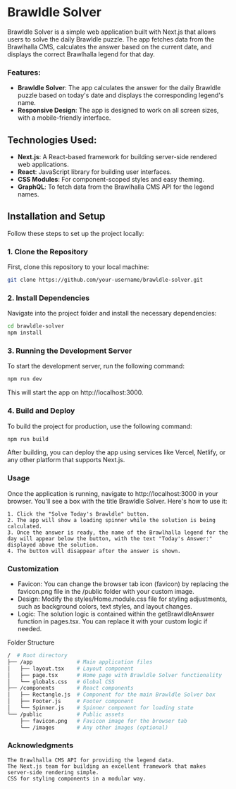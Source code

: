 # Brawldle Solver

Brawldle Solver is a simple web application built with Next.js that allows users to solve the daily Brawldle puzzle. The app fetches data from the Brawlhalla CMS, calculates the answer based on the current date, and displays the correct Brawlhalla legend for that day.

### Features:
- **Brawldle Solver**: The app calculates the answer for the daily Brawldle puzzle based on today's date and displays the corresponding legend's name.
- **Responsive Design**: The app is designed to work on all screen sizes, with a mobile-friendly interface.

## Technologies Used:
- **Next.js**: A React-based framework for building server-side rendered web applications.
- **React**: JavaScript library for building user interfaces.
- **CSS Modules**: For component-scoped styles and easy theming.
- **GraphQL**: To fetch data from the Brawlhalla CMS API for the legend names.

## Installation and Setup

Follow these steps to set up the project locally:

### 1. Clone the Repository

First, clone this repository to your local machine:

```bash
git clone https://github.com/your-username/brawldle-solver.git
```
### 2. Install Dependencies

Navigate into the project folder and install the necessary dependencies:
```bash
cd brawldle-solver
npm install
```

### 3. Running the Development Server

To start the development server, run the following command:
```bash
npm run dev
```

This will start the app on http://localhost:3000.
### 4. Build and Deploy

To build the project for production, use the following command:
```bash
npm run build
```

After building, you can deploy the app using services like Vercel, Netlify, or any other platform that supports Next.js.
### Usage

Once the application is running, navigate to http://localhost:3000 in your browser. You'll see a box with the title Brawldle Solver. Here's how to use it:

    1. Click the "Solve Today's Brawldle" button.
    2. The app will show a loading spinner while the solution is being calculated.
    3. Once the answer is ready, the name of the Brawlhalla legend for the day will appear below the button, with the text "Today's Answer:" displayed above the solution.
    4. The button will disappear after the answer is shown.

### Customization

   - Favicon: You can change the browser tab icon (favicon) by replacing the favicon.png file in the /public folder with your custom image.
   - Design: Modify the styles/Home.module.css file for styling adjustments, such as background colors, text styles, and layout changes.
   - Logic: The solution logic is contained within the getBrawldleAnswer function in pages.tsx. You can replace it with your custom logic if needed.

Folder Structure
```bash
/  # Root directory
├── /app              # Main application files
│   ├── layout.tsx    # Layout component
│   ├── page.tsx      # Home page with Brawldle Solver functionality
│   └── globals.css   # Global CSS
├── /components       # React components
│   ├── Rectangle.js  # Component for the main Brawldle Solver box
│   ├── Footer.js     # Footer component
│   └── Spinner.js    # Spinner component for loading state
└── /public           # Public assets
    ├── favicon.png   # Favicon image for the browser tab
    └── /images       # Any other images (optional)
```

### Acknowledgments

    The Brawlhalla CMS API for providing the legend data.
    The Next.js team for building an excellent framework that makes server-side rendering simple.
    CSS for styling components in a modular way.
